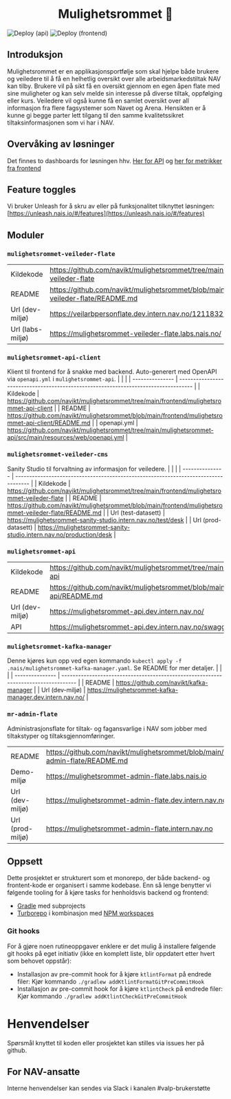 <h1 align="center">Mulighetsrommet 🎯</h1>

![Deploy (api)](https://github.com/navikt/mulighetsrommet/actions/workflows/mulighetsrommet-api.yaml/badge.svg)
![Deploy (frontend)](https://github.com/navikt/mulighetsrommet/actions/workflows/mulighetsrommet-veileder-flate.yaml/badge.svg)

## Introduksjon

Mulighetsrommet er en applikasjonsportfølje som skal hjelpe både brukere og veiledere til å få en helhetlig oversikt
over alle arbeidsmarkedstiltak NAV kan tilby.
Brukere vil på sikt få en oversikt gjennom en egen åpen flate med sine muligheter og kan selv melde sin interesse på
diverse tiltak, oppfølging eller kurs.
Veiledere vil også kunne få en samlet oversikt over all informasjon fra flere fagsystemer som Navet og Arena.
Hensikten er å kunne gi begge parter lett tilgang til den samme kvalitetssikret tiltaksinformasjonen som vi har i NAV.

## Overvåking av løsninger

Det finnes to dashboards for løsningen
hhv. [Her for API](<https://logs.adeo.no/app/dashboards#/view/6927d260-00ed-11ed-9b1a-4723a5e7a9db?_g=(filters:!(),refreshInterval:(pause:!t,value:0),time:(from:now-15m,to:now))>)
og [her for metrikker fra frontend](<https://logs.adeo.no/app/dashboards#/view/b9e91b00-01ba-11ed-9b1a-4723a5e7a9db?_a=(viewMode:edit)&_g=(filters:!(),refreshInterval:(pause:!t,value:0),time:(from:now-15m,to:now))>)

## Feature toggles

Vi bruker Unleash for å skru av eller på funksjonalitet tilknyttet
løsningen: [https://unleash.nais.io/#/features](https://unleash.nais.io/#/features)

## Moduler

### `mulighetsrommet-veileder-flate`

|                  |                                                                                                         |
| ---------------- | ------------------------------------------------------------------------------------------------------- |
| Kildekode        | <https://github.com/navikt/mulighetsrommet/tree/main/frontend/mulighetsrommet-veileder-flate>           |
| README           | <https://github.com/navikt/mulighetsrommet/blob/main/frontend/mulighetsrommet-veileder-flate/README.md> |
| Url (dev-miljø)  | <https://veilarbpersonflate.dev.intern.nav.no/12118323058>                                              |
| Url (labs-miljø) | <https://mulighetsrommet-veileder-flate.labs.nais.no/>                                                  |

### `mulighetsrommet-api-client`

Klient til frontend for å snakke med backend. Auto-generert med OpenAPI via `openapi.yml` i `mulighetsrommet-api`.
|                 |                                                                                     |
| --------------- | ----------------------------------------------------------------------------------- |
| Kildekode | <https://github.com/navikt/mulighetsrommet/tree/main/frontend/mulighetsrommet-api-client> |
| README | <https://github.com/navikt/mulighetsrommet/blob/main/frontend/mulighetsrommet-api-client/README.md> |
| openapi.yml | <https://github.com/navikt/mulighetsrommet/tree/main/mulighetsrommet-api/src/main/resources/web/openapi.yml> |

### `mulighetsrommet-veileder-cms`

Sanity Studio til forvaltning av informasjon for veiledere.
|                 |                                                                                     |
| --------------- | ----------------------------------------------------------------------------------- |
| Kildekode | <https://github.com/navikt/mulighetsrommet/tree/main/frontend/mulighetsrommet-veileder-flate> |
| README | <https://github.com/navikt/mulighetsrommet/blob/main/frontend/mulighetsrommet-veileder-flate/README.md> |
| Url (test-datasett) | <https://mulighetsrommet-sanity-studio.intern.nav.no/test/desk> |
| Url (prod-datasett) | <https://mulighetsrommet-sanity-studio.intern.nav.no/production/desk> |

### `mulighetsrommet-api`

|                 |                                                                                     |
| --------------- | ----------------------------------------------------------------------------------- |
| Kildekode       | <https://github.com/navikt/mulighetsrommet/tree/main/mulighetsrommet-api>           |
| README          | <https://github.com/navikt/mulighetsrommet/blob/main/mulighetsrommet-api/README.md> |
| Url (dev-miljø) | <https://mulighetsrommet-api.dev.intern.nav.no/>                                    |
| API             | <https://mulighetsrommet-api.dev.intern.nav.no/swagger-ui>                          |

### `mulighetsrommet-kafka-manager`

Denne kjøres kun opp ved egen kommando `kubectl apply -f .nais/mulighetsrommet-kafka-manager.yaml`. Se README for mer
detaljer.
|                 |                                                                                     |
| --------------- | ----------------------------------------------------------------------------------- |
| README | <https://github.com/navikt/kafka-manager> |
| Url (dev-miljø) | <https://mulighetsrommet-kafka-manager.dev.intern.nav.no/> |

### `mr-admin-flate`

Administrasjonsflate for tiltak- og fagansvarlige i NAV som jobber med tiltakstyper og tiltaksgjennomføringer.

|                 |                                                                                     |
| --------------- | ----------------------------------------------------------------------------------- |
| README | <https://github.com/navikt/mulighetsrommet/blob/main/frontend/mr-admin-flate/README.md> |
| Demo-miljø | <https://mulighetsrommet-admin-flate.labs.nais.io> |
| Url (dev-miljø) | <https://mulighetsrommet-admin-flate.dev.intern.nav.no> |
| Url (prod-miljø) | <https://mulighetsrommet-admin-flate.intern.nav.no> |

## Oppsett

Dette prosjektet er strukturert som et monorepo, der både backend- og frontent-kode er organisert i samme kodebase.
Enn så lenge benytter vi følgende tooling for å kjøre tasks for henholdsvis backend og frontend:

- [Gradle](https://gradle.org/) med subprojects
- [Turborepo](https://turborepo.org/) i kombinasjon med [NPM workspaces](https://turborepo.org/)

### Git hooks

For å gjøre noen rutineoppgaver enklere er det mulig å installere følgende git hooks på eget initiativ (ikke en komplett
liste, blir oppdatert etter hvert som behovet oppstår):

- Installasjon av pre-commit hook for å kjøre `ktlintFormat` på endrede filer: Kjør
  kommando `./gradlew addKtlintFormatGitPreCommitHook`
- Installasjon av pre-commit hook for å kjøre `ktlintCheck` på endrede filer: Kjør
  kommando `./gradlew addKtlintCheckGitPreCommitHook`

# Henvendelser
Spørsmål knyttet til koden eller prosjektet kan stilles via issues her på github.

## For NAV-ansatte
Interne henvendelser kan sendes via Slack i kanalen #valp-brukerstøtte
